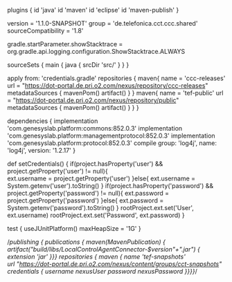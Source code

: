 plugins {
    id 'java'
    id 'maven'
    id 'eclipse'
    id 'maven-publish'
}

version = '1.1.0-SNAPSHOT'
group = 'de.telefonica.cct.ccc.shared'
sourceCompatibility = '1.8'

gradle.startParameter.showStacktrace = org.gradle.api.logging.configuration.ShowStacktrace.ALWAYS

sourceSets {
    main {
        java {
            srcDir 'src/'
        }
    }
}

apply from: 'credentials.gradle'
repositories {
    maven{
    	name = 'ccc-releases'
    	url = "https://dot-portal.de.pri.o2.com/nexus/repository/ccc-releases"
		metadataSources {
			mavenPom()
			artifact()
		}
    }
    maven{
    	name = 'tef-public'
    	url = "https://dot-portal.de.pri.o2.com/nexus/repository/public"
		metadataSources {
			mavenPom()
			artifact()
		}
    }
}



dependencies {
    implementation 'com.genesyslab.platform:commons:852.0.3'
    implementation 'com.genesyslab.platform:managementprotocol:852.0.3'
    implementation 'com.genesyslab.platform:protocol:852.0.3'
    compile group: 'log4j', name: 'log4j', version: '1.2.17'
}


def setCredentials() {
    if(project.hasProperty('user') &&  project.getProperty('user') != null){		
        ext.username = project.getProperty('user')
    }else{
        ext.username =  System.getenv('user').toString()
    }
    if(project.hasProperty('password') &&  project.getProperty('password') != null){
        ext.password = project.getProperty('password')
    }else{
        ext.password =  System.getenv('password').toString()
    }
    rootProject.ext.set('User', ext.username)
    rootProject.ext.set('Password', ext.password)
}


test {
    useJUnitPlatform()
    maxHeapSize = '1G'
}

/*publishing {
    publications {
        maven(MavenPublication) {
            artifact("build/libs/LocalControlAgentConnector-$version"+".jar") {
                extension 'jar'
            }}}
    repositories {
        maven {
            name 'tef-snapshots'            
            url "https://dot-portal.de.pri.o2.com/nexus/content/groups/cct-snapshots"
            credentials {
                username nexusUser
                password nexusPassword
            }}}}*/

